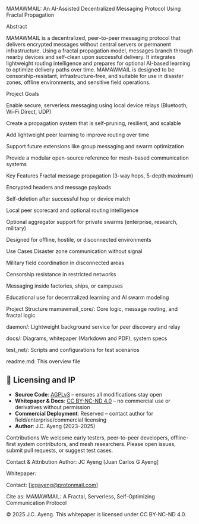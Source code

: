 MAMAWMAIL: An AI-Assisted Decentralized Messaging Protocol Using Fractal Propagation

Abstract

MAMAWMAIL is a decentralized, peer-to-peer messaging protocol that delivers encrypted messages without central servers or permanent infrastructure. Using a fractal propagation model, messages branch through nearby devices and self-clean upon successful delivery. It integrates lightweight routing intelligence and prepares for optional AI-based learning to optimize delivery paths over time. MAMAWMAIL is designed to be censorship-resistant, infrastructure-free, and suitable for use in disaster zones, offline environments, and sensitive field operations.




Project Goals

Enable secure, serverless messaging using local device relays (Bluetooth, Wi-Fi Direct, UDP)

Create a propagation system that is self-pruning, resilient, and scalable

Add lightweight peer learning to improve routing over time

Support future extensions like group messaging and swarm optimization

Provide a modular open-source reference for mesh-based communication systems




Key Features
Fractal message propagation (3-way hops, 5-depth maximum)

Encrypted headers and message payloads

Self-deletion after successful hop or device match

Local peer scorecard and optional routing intelligence

Optional aggregator support for private swarms (enterprise, research, military)

Designed for offline, hostile, or disconnected environments





Use Cases
Disaster zone communication without signal

Military field coordination in disconnected areas

Censorship resistance in restricted networks

Messaging inside factories, ships, or campuses

Educational use for decentralized learning and AI swarm modeling




Project Structure
mamawmail_core/: Core logic, message routing, and fractal logic

daemon/: Lightweight background service for peer discovery and relay

docs/: Diagrams, whitepaper (Markdown and PDF), system specs

test_net/: Scripts and configurations for test scenarios

readme.md: This overview file



## 🔐 Licensing and IP

- **Source Code**: [AGPLv3](https://www.gnu.org/licenses/agpl-3.0.html) – ensures all modifications stay open
- **Whitepaper & Docs**: [CC BY-NC-ND 4.0](https://creativecommons.org/licenses/by-nc-nd/4.0/) – no commercial use or derivatives without permission
- **Commercial Deployment**: Reserved – contact author for field/enterprise/commercial licensing
- **Author**: J.C. Ayeng (2023–2025)





Contributions
We welcome early testers, peer-to-peer developers, offline-first system contributors, and mesh researchers. Please open issues, submit pull requests, or suggest test cases.



Contact & Attribution
Author: JC Ayeng [Juan Carlos G Ayeng]

Whitepaper:  

Contact: [jcgayeng@protonmail.com]

Cite as: MAMAWMAIL: A Fractal, Serverless, Self-Optimizing Communication Protocol

© 2025 J.C. Ayeng. This whitepaper is licensed under CC BY-NC-ND 4.0.
